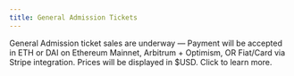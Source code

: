 ```yaml
---
title: General Admission Tickets
---
```

General Admission ticket sales are underway — Payment will be accepted in ETH or DAI on Ethereum Mainnet, Arbitrum + Optimism, OR Fiat/Card via Stripe integration. Prices will be displayed in $USD. Click to learn more.